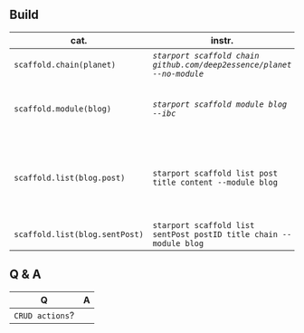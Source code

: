 ## Build
cat.|instr.|output
-|-|-
```scaffold.chain(planet)```|*```starport scaffold chain github.com/deep2essence/planet --no-module```*|*```app/,cmd,/docs/,testutil/,vue/,config.yml```<br><br>```go.mod,go.sum,readme.md,.github/,.gitignore```*
```scaffold.module(blog)```|*```starport scaffold module blog --ibc```*|*generated:```proto/blog/+packet.proto```<br>```x/blog/+module_ibc.go```<br>```testutil/keeper/blog.go```<br><br>modified:```app/app.go,docs/static/openapi.yml```*
```scaffold.list(blog.post)```|```starport scaffold list post title content --module blog```|*generated:```proto/blog/post.proto```<br>```x/blog/keeper/grpc+,msg_server+,+.go```<br>```x/blog/client/cli/tx+,query+.go```<br>```x/blog/types```<br><br>modified:```proto/blog/tx,query,genesis.proto```<br>```x/blog/genesis,handler,module.go```<br>```query,tx,genesis,keys,```*
```scaffold.list(blog.sentPost)```|```starport scaffold list sentPost postID title chain --module blog```|*generated:```proto/blog/sent_post.proto```<br>-*

## Q & A
Q|A
-|-
```CRUD actions```?|